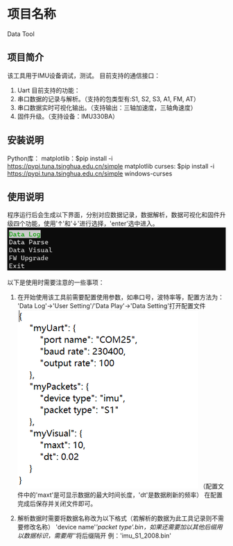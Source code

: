 # 项目名称
Data Tool

## 项目简介
该工具用于IMU设备调试，测试。
目前支持的通信接口：
1. Uart
目前支持的功能：
1. 串口数据的记录与解析。（支持的包类型有:S1, S2, S3, A1, FM, AT）
2. 串口数据实时可视化输出。（支持输出：三轴加速度，三轴角速度）
3. 固件升级。（支持设备：IMU330BA）

## 安装说明
Python库：
matplotlib：$pip install -i https://pypi.tuna.tsinghua.edu.cn/simple matplotlib
curses: $pip install -i https://pypi.tuna.tsinghua.edu.cn/simple windows-curses

## 使用说明
程序运行后会生成以下界面，分别对应数据记录，数据解析，数据可视化和固件升级四个功能，使用'↑'和'↓'进行选择，'enter'选中进入。
![Alt text](pic/UI.png)

以下是使用时需要注意的一些事项：
1. 在开始使用该工具前需要配置使用参数，如串口号，波特率等，配置方法为：
'Data Log'->'User Setting'/'Data Play'->'Data Setting'打开配置文件
![Alt text](pic/Setting.png)
（配置文件中的'maxt'是可显示数据的最大时间长度，'dt'是数据刷新的频率）
在配置完成后保存并关闭文件即可。

2. 解析数据时需要将数据名称改为以下格式（若解析的数据为此工具记录则不需要修改名称）
'device name'_'packet type'.bin，如果还需要加以其他后缀用以数据标识，需要用'_'将后缀隔开
例：'imu_S1_2008.bin'